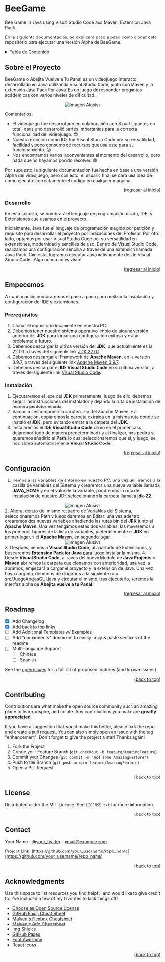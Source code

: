 <a name="readme-top"></a>
# BeeGame
Bee Game in Java using Visual Studio Code and Maven, Extension Java Pack.

En la siguiente documentación, se explicará paso a paso como clonar este repositorio para ejecutar una versión Alpha de BeeGame.

<!-- TABLE OF CONTENTS -->
<details>
  <summary>Tabla de Contenido</summary>
  <ol>
    <li>
      <a href="#Sobre-el-Proyecto">Sobre el Proyecto</a>
      <ul>
        <li><a href="#Hecho-con">Hecho con</a></li>
      </ul>
    </li>
    <li>
      <a href="#Paso-a-Paso">Paso a Paso</a>
      <ul>
        <li><a href="#prerequisitos">Prerequisitos</a></li>
        <li><a href="#instalación">Instalación</a></li>
      </ul>
    </li>
    <li><a href="#configuración">Configuración</a></li>
    <li><a href="#roadmap">Roadmap</a></li>
    <li><a href="#contributing">Contribuciones</a></li>
    <li><a href="#license">License</a></li>
    <li><a href="#contact">Contacto</a></li>
    <li><a href="#acknowledgments">Acknowledgments</a></li>
  </ol>
</details>



<!-- ABOUT THE PROJECT -->
## Sobre el Proyecto

BeeGame o Abejita Vuelve a Tu Panal es un videojuego interacto desarrollado en Java utilizando Visual Studio Code, junto con Maven y la extensión Java Pack For Java.
Es un juego de responder preguntas acádemicas con varios niveles de dificultad.

<div align="center">
  <img src="https://github.com/CruzAngell/BeeGame/blob/main/src/doc/img/BeeGame.jpg" alt="Imagen Alusiva">
</div>

Comentarios:
* El videojuego fue desarrollado en colaboración con 8 participantes en total, cada uno desarrolló partes importantes para la correcta funcionalidad del videojuego. :sunglasses:
* Nuestra elección como IDE fue Visual Studio Code por su versatilidad, facilidad y poco consumo de recursos que usa este para su funcionamiento. :stuck_out_tongue_winking_eye:
* Nos encontramos varios inconvenientes al momento del desarrollo, pero nada que no hayamos podido resolver. :smile:

Por supuesto, la siguiente documentación fue hecha en base a una versión Alpha del videojuego, pero con esto, el usuario final se dará una idea de como ejecutar correctamente el código en cualquier maquina.

<p align="right">(<a href="#readme-top">regresar al inicio</a>)</p>



### Desarrollo

En esta sección, se nombrará el lenguaje de programación usado, IDE, y Extensiones que usamos en el proyecto.

Inicialmente, Java fue el lenguaje de programación elegido por petición y requisito para desarrollar el proyecto por indicaciones del Profesor.
Por otro lado, optamos por usar Visual Studio Code por su versatilidad en extensiones, modernidad y sencilles de uso. Dentro de Visual Studio Code, realizamos una configuración sencilla a traves de una extensión llamada Java Pack.
Con esta, logramos ejecutar Java nativamente desde Visual Studio Code. ¡Algo nunca antes visto! 

<p align="right">(<a href="#readme-top">regresar al inicio</a>)</p>



<!-- Comienzo -->
## Empecemos

A continuación nombraremos el paso a paso para realizar la instalación y configuración del IDE y extensiones.

### Prerequisitos

1. Clonar el repositorio locamente en nuestra PC.
2. Debemos tener nuestro sistema operativo limpio de alguna versión anterior del <strong>JDK</strong> para lograr una configuración exitosa y evitar problemas a futuro.
3. Debemos descargar la ultima versión del <strong>JDK</strong>, que actualmente es la 22.0.1 a traves del siguiente link <a href="https://www.oracle.com/co/java/technologies/downloads/#java22" target="-blank">JDK 22.0.1</a>.
4. Debemos descargar el Framework de <strong>Apache Maven</strong>, en la versión 3.9.7, a traves del siguiente link <a href="https://maven.apache.org/download.cgi" target="_blank">Apache Maven 3.9.7</a>.
5. Debemos descargar el <strong>IDE Visual Studio Code</strong> en su ultima versión, a traves del siguiente link <a href="https://code.visualstudio.com/" target="_blank">Visual Studio Code</a>.

### Instalación

1. Ejecutaremos el .exe del <strong>JDK</strong> primeramente, luego de ello, debemos seguir las instrucciones del instalador y dejando la ruta de instalación de manera predeterminada.
2. Vamos a descomprimir la carptea .zip del Apache Maven, y a continuación, copiaremos la carpeta extraida en la misma ruta donde se instaló el <strong>JDK</strong>, pero evitando entrar a la carpeta del <strong>JDK</strong>.
3. Instalaremos el <strong>IDE Visual Studio Code</strong> como en el primer caso, dejaremos todo de manera predeterminada y al finalizar, nos pedirá si queremos añadirlo al <strong>Path</strong>, lo cual seleccionaremos que si, y luego, se nos abrirá automaticamente <strong>Visual Studio Code</strong>.
  

<p align="right">(<a href="#readme-top">regresar al inicio</a>)</p>



<!-- Espacio para explicar la configuración de los recursos de desarrollo -->
## Configuración

1. Iremos a las variables de entorno en nuestro PC, una vez ahí, iremos a la casilla de Variables del Sistema y crearemos una nueva variable llamada <strong>JAVA_HOME</strong> y en el valor de la variable, pondremos la ruta de instalación de nuestro JDK seleccionando la carpeta llamada <strong>jdk-22</strong>.
<div align="center">
  <img src="https://github.com/CruzAngell/BeeGame/blob/main/src/doc/img/Explicacion-JDK.jpg" alt="Imagen Alusiva">
</div>
2. Ahora, dentro del mismo recuadro de Variables del Sistema, seleccionaremos Path y luego daremos en Editar, una vez adentro, crearemos dos nuevas variables añadiendo las rutas bin del <strong>JDK</strong> junto al <strong>Apache Maven</strong>. Una vez tengamos estas dos variables, las moveremos a los primeros lugares de la lista de variables, preferiblemente el <strong>JDK</strong> en primer lugar, y el <strong>Apache Maven</strong>, en segundo lugar.
<div align="center">
  <img src="https://github.com/CruzAngell/BeeGame/blob/main/src/doc/img/Explicacion-Path.jpg" alt="Imagen Alusiva">
</div>
3. Despues, iremos a <strong>Visual Studio Code</strong>, al apartado de Extensiones, y buscaremos <strong>Extension Pack for Java</strong> para luego instalar la misma.
4. Desde <strong>Visual Studio Code</strong>, a traves del nuevo Modulo de <strong>Java Projects</strong> o <strong>Maven</strong> abriremos la carpeta que clonamos con anterioridad, una vez la abramos, empezará a cargar el proyecto y la extensión de Java. Una vez haya cargado, debemos de dirigirnos a la siguiente ruta src/JuegoAbejasGUI.java y ejecutar el mismo, tras ejecutarlo, veremos la interfaz alpha de <strong>Abejita vuelve a tu Panal</strong>.

<p align="right">(<a href="#readme-top">regresar al inicio</a>)</p>



<!-- ROADMAP -->
## Roadmap

- [x] Add Changelog
- [x] Add back to top links
- [ ] Add Additional Templates w/ Examples
- [ ] Add "components" document to easily copy & paste sections of the readme
- [ ] Multi-language Support
    - [ ] Chinese
    - [ ] Spanish

See the [open issues](https://github.com/othneildrew/Best-README-Template/issues) for a full list of proposed features (and known issues).

<p align="right">(<a href="#readme-top">back to top</a>)</p>



<!-- CONTRIBUTING -->
## Contributing

Contributions are what make the open source community such an amazing place to learn, inspire, and create. Any contributions you make are **greatly appreciated**.

If you have a suggestion that would make this better, please fork the repo and create a pull request. You can also simply open an issue with the tag "enhancement".
Don't forget to give the project a star! Thanks again!

1. Fork the Project
2. Create your Feature Branch (`git checkout -b feature/AmazingFeature`)
3. Commit your Changes (`git commit -m 'Add some AmazingFeature'`)
4. Push to the Branch (`git push origin feature/AmazingFeature`)
5. Open a Pull Request

<p align="right">(<a href="#readme-top">back to top</a>)</p>



<!-- LICENSE -->
## License

Distributed under the MIT License. See `LICENSE.txt` for more information.

<p align="right">(<a href="#readme-top">back to top</a>)</p>



<!-- CONTACT -->
## Contact

Your Name - [@your_twitter](https://twitter.com/your_username) - email@example.com

Project Link: [https://github.com/your_username/repo_name](https://github.com/your_username/repo_name)

<p align="right">(<a href="#readme-top">back to top</a>)</p>



<!-- ACKNOWLEDGMENTS -->
## Acknowledgments

Use this space to list resources you find helpful and would like to give credit to. I've included a few of my favorites to kick things off!

* [Choose an Open Source License](https://choosealicense.com)
* [GitHub Emoji Cheat Sheet](https://www.webpagefx.com/tools/emoji-cheat-sheet)
* [Malven's Flexbox Cheatsheet](https://flexbox.malven.co/)
* [Malven's Grid Cheatsheet](https://grid.malven.co/)
* [Img Shields](https://shields.io)
* [GitHub Pages](https://pages.github.com)
* [Font Awesome](https://fontawesome.com)
* [React Icons](https://react-icons.github.io/react-icons/search)

<p align="right">(<a href="#readme-top">back to top</a>)</p>



<!-- MARKDOWN LINKS & IMAGES -->
<!-- https://www.markdownguide.org/basic-syntax/#reference-style-links -->
[contributors-shield]: https://img.shields.io/github/contributors/othneildrew/Best-README-Template.svg?style=for-the-badge
[contributors-url]: https://github.com/othneildrew/Best-README-Template/graphs/contributors
[forks-shield]: https://img.shields.io/github/forks/othneildrew/Best-README-Template.svg?style=for-the-badge
[forks-url]: https://github.com/othneildrew/Best-README-Template/network/members
[stars-shield]: https://img.shields.io/github/stars/othneildrew/Best-README-Template.svg?style=for-the-badge
[stars-url]: https://github.com/othneildrew/Best-README-Template/stargazers
[issues-shield]: https://img.shields.io/github/issues/othneildrew/Best-README-Template.svg?style=for-the-badge
[issues-url]: https://github.com/othneildrew/Best-README-Template/issues
[license-shield]: https://img.shields.io/github/license/othneildrew/Best-README-Template.svg?style=for-the-badge
[license-url]: https://github.com/othneildrew/Best-README-Template/blob/master/LICENSE.txt
[linkedin-shield]: https://img.shields.io/badge/-LinkedIn-black.svg?style=for-the-badge&logo=linkedin&colorB=555
[linkedin-url]: https://linkedin.com/in/othneildrew
[product-screenshot]: images/screenshot.png
[Next.js]: https://img.shields.io/badge/next.js-000000?style=for-the-badge&logo=nextdotjs&logoColor=white
[Next-url]: https://nextjs.org/
[React.js]: https://img.shields.io/badge/React-20232A?style=for-the-badge&logo=react&logoColor=61DAFB
[React-url]: https://reactjs.org/
[Vue.js]: https://img.shields.io/badge/Vue.js-35495E?style=for-the-badge&logo=vuedotjs&logoColor=4FC08D
[Vue-url]: https://vuejs.org/
[Angular.io]: https://img.shields.io/badge/Angular-DD0031?style=for-the-badge&logo=angular&logoColor=white
[Angular-url]: https://angular.io/
[Svelte.dev]: https://img.shields.io/badge/Svelte-4A4A55?style=for-the-badge&logo=svelte&logoColor=FF3E00
[Svelte-url]: https://svelte.dev/
[Laravel.com]: https://img.shields.io/badge/Laravel-FF2D20?style=for-the-badge&logo=laravel&logoColor=white
[Laravel-url]: https://laravel.com
[Bootstrap.com]: https://img.shields.io/badge/Bootstrap-563D7C?style=for-the-badge&logo=bootstrap&logoColor=white
[Bootstrap-url]: https://getbootstrap.com
[JQuery.com]: https://img.shields.io/badge/jQuery-0769AD?style=for-the-badge&logo=jquery&logoColor=white
[JQuery-url]: https://jquery.com 
